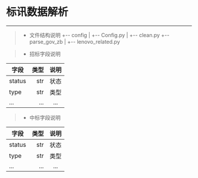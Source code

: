 # 标讯数据解析
-----

> * 文件结构说明
+-- config
|   +-- Config.py
|   +-- clean.py
+-- parse_gov_zb
|   +-- lenovo_related.py



> * 招标字段说明

| 字段        | 类型   |  说明  |
| --------   | -----:  | :----:  |
| status     | str |   状态     |
| type        | str |   类型   |
| ...        |    ...    |  ...  |

> * 中标字段说明

| 字段       | 类型     |  说明   |
| --------   | -----:  | :----:  |
| status     | str |   状态     |
| type       |   str   |   类型   |
| ...        |    ...  |  ...  |


